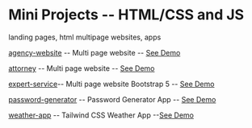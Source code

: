 # Mini Projects -- HTML/CSS and JS

landing pages, html multipage websites, apps

[agency-website](https://github.com/bushido2014/projects/tree/main/docs/agency-website) -- Multi page website -- [See Demo](https://bushido2014.github.io/projects/agency-website/)

[attorney](https://github.com/bushido2014/projects/tree/main/docs/attorney) -- Multi page website -- [See Demo](https://bushido2014.github.io/projects/attorney/)

[expert-service](https://github.com/bushido2014/projects/tree/main/docs/expert-service)-- Multi page website Bootstrap 5 -- [See Demo](https://bushido2014.github.io/projects/expert-service/)

[password-generator](https://github.com/bushido2014/projects/tree/main/docs/password-generator) -- Password Generator App -- [See Demo](https://bushido2014.github.io/projects/password-generator/)

[weather-app](https://github.com/bushido2014/projects/tree/main/docs/weather-app) -- Tailwind CSS Weather App --[See Demo](https://bushido2014.github.io/projects/weather-app/)




